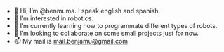 - 👋 Hi, I’m @benmuma. I speak english and spanish.
- 👀 I’m interested in robotics.
- 🌱 I’m currently learning how to programmate different types of robots.
- 💞️ I’m looking to collaborate on some small projects just for now.
- 📫 My mail is mail.benjamu@gmail.com

<!---
benmuma/benmuma is a ✨ special ✨ repository because its `README.md` (this file) appears on your GitHub profile.
You can click the Preview link to take a look at your changes.
--->
